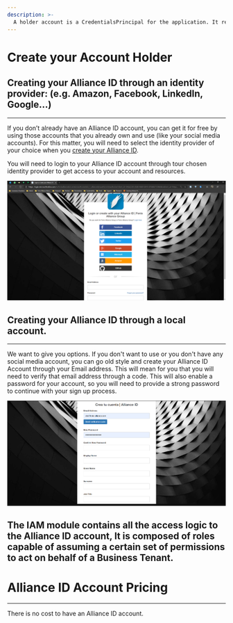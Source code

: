 ```yaml
---
description: >-
  A holder account is a CredentialsPrincipal for the application. It represents a human user identified by a username/password. (Unless using some kind of federated identity service like Azure Active Directory, Google, Facebook, Microsoft Identity, etc...)
---
```


# Create your Account Holder
## Creating your Alliance ID through an identity provider: \(e.g. Amazon, Facebook, LinkedIn, Google...\)
------------------------------------------------------------ -------------------------------------------
If you don’t already have an Alliance ID account, you can get it for free by using those accounts that you already own and use \(like your social media accounts\). For this matter, you will need to select the identity provider of your choice when you [create your Alliance ID](https://fenixalliance.com.co/Account/SignIn). 


You will need to login to your Alliance ID account through tour chosen identity provider to get access to your account and resources.

![Enabled Identity Providers](/.attachments/image-a85a71aa-0553-47b3-bde4-0f2a7cb8b220.png)

## Creating your Alliance ID through a local account.
------------------------------ ----------------------
We want to give you options. If you don't want to use or you don't have any social media account, you can go old style and create your Alliance ID Account through your Email address. This will mean for you that you will need to verify that email address through a code. This will also enable a password for your account, so you will need to provide a strong password to continue with your sign up process.

![When creating a local account, you will be asked to verify your email address through a code.](/.attachments/image-79a1abf3-4957-4c4f-aae8-5df764ebcc72.png)

## The IAM module contains all the access logic to the Alliance ID account, It is composed of roles capable of assuming a certain set of permissions to act on behalf of a Business Tenant.


# Alliance ID Account Pricing
----- ----
There is no cost to have an Alliance ID account.